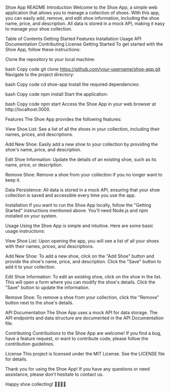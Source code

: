 Shoe App README
Introduction
Welcome to the Shoe App, a simple web application that allows you to manage a collection of shoes. With this app, you can easily add, remove, and edit shoe information, including the shoe name, price, and description. All data is stored in a mock API, making it easy to manage your shoe collection.

Table of Contents
Getting Started
Features
Installation
Usage
API Documentation
Contributing
License
Getting Started
To get started with the Shoe App, follow these instructions:

Clone the repository to your local machine:

bash
Copy code
git clone https://github.com/your-username/shoe-app.git
Navigate to the project directory:

bash
Copy code
cd shoe-app
Install the required dependencies:

bash
Copy code
npm install
Start the application:

bash
Copy code
npm start
Access the Shoe App in your web browser at http://localhost:3000.

Features
The Shoe App provides the following features:

View Shoe List: See a list of all the shoes in your collection, including their names, prices, and descriptions.

Add New Shoe: Easily add a new shoe to your collection by providing the shoe's name, price, and description.

Edit Shoe Information: Update the details of an existing shoe, such as its name, price, or description.

Remove Shoe: Remove a shoe from your collection if you no longer want to keep it.

Data Persistence: All data is stored in a mock API, ensuring that your shoe collection is saved and accessible every time you use the app.

Installation
If you want to run the Shoe App locally, follow the "Getting Started" instructions mentioned above. You'll need Node.js and npm installed on your system.

Usage
Using the Shoe App is simple and intuitive. Here are some basic usage instructions:

View Shoe List: Upon opening the app, you will see a list of all your shoes with their names, prices, and descriptions.

Add New Shoe: To add a new shoe, click on the "Add Shoe" button and provide the shoe's name, price, and description. Click the "Save" button to add it to your collection.

Edit Shoe Information: To edit an existing shoe, click on the shoe in the list. This will open a form where you can modify the shoe's details. Click the "Save" button to update the information.

Remove Shoe: To remove a shoe from your collection, click the "Remove" button next to the shoe's details.

API Documentation
The Shoe App uses a mock API for data storage. The API endpoints and data structure are documented in the API Documentation file.

Contributing
Contributions to the Shoe App are welcome! If you find a bug, have a feature request, or want to contribute code, please follow the contribution guidelines.

License
This project is licensed under the MIT License. See the LICENSE file for details.

Thank you for using the Shoe App! If you have any questions or need assistance, please don't hesitate to contact us.

Happy shoe collecting! 👟👞👠👢
